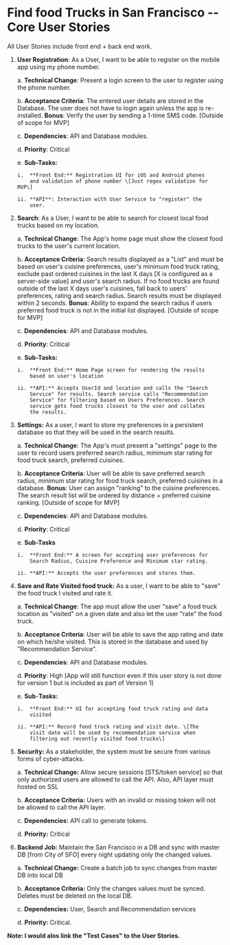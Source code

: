 # Find food Trucks in San Francisco -- Core User Stories

All User Stories include front end + back end work.

1)  **User Registration**: As a User, I want to be able to register on
    the mobile app using my phone number.

    a.  **Technical Change**: Present a login screen to the user to
        register using the phone number.

    b.  **Acceptance Criteria**: The entered user details are stored in
        the Database. The user does not have to login again unless the
        app is re-installed. **Bonus**: Verify the user by sending a
        1-time SMS code. \[Outside of scope for MVP\]

    c.  **Dependencies**: API and Database modules.

    d.  **Priority**: Critical

    e.  **Sub-Tasks:**

        i.  **Front End:** Registration UI for iOS and Android phones
            and validation of phone number \[Just regex validation for MVP\]

        ii. **API**: Interaction with User Service to "register" the
            user.

2)  **Search**: As a User, I want to be able to search for closest local
    food trucks based on my location.

    a.  **Technical Change**: The App's home page must show the closest
        food trucks to the user's current location.

    b.  **Acceptance Criteria**: Search results displayed as a "List"
        and must be based on user's cuisine preferences, user's minimum
        food truck rating, exclude past ordered cuisines in the last X
        days \[X is configured as a server-side value\] and user's
        search radius. If no food trucks are found outside of the last X
        days user's cuisines, fall back to users' preferences, rating
        and search radius. Search results must be displayed within 2 seconds.
	 **Bonus**: Ability to expand the search
        radius if users preferred food truck is not in the initial list
        displayed. \[Outside of scope for MVP\]

    c.  **Dependencies**: API and Database modules.

    d.  **Priority**: Critical

    e.  **Sub-Tasks:**

        i.  **Front End:** Home Page screen for rendering the results
            based on user's location

        ii. **API:** Accepts UserId and location and calls the "Search
            Service" for results. Search service calls "Recommendation
            Service" for filtering based on Users Preferences. Search
            service gets food trucks closest to the user and collates
            the results.

3)  **Settings:** As a user, I want to store my preferences in a
    persistent database so that they will be used in the search results.

    a.  **Technical Change**: The App's must present a "settings" page
        to the user to record users preferred search radius, minimum
        star rating for food truck search, preferred cuisines.

    b.  **Acceptance Criteria**: User will be able to save preferred
        search radius, minimum star rating for food truck search,
        preferred cuisines in a database. **Bonus**: User can assign
        "ranking" to the cuisine preferences. The search result list
        will be ordered by distance + preferred cuisine ranking.
        \[Outside of scope for MVP\]

    c.  **Dependencies**: API and Database modules.

    d.  **Priority**: Critical

    e.  **Sub-Tasks**

        i.  **Front End:** A screen for accepting user preferences for
            Search Radius, Cuisine Preference and Minimum star rating.

        ii. **API:** Accepts the user preferences and stores them.

4)  **Save and Rate Visited food truck:** As a user, I want to be able
    to "save" the food truck I visited and rate it.

    a.  **Technical Change**: The app must allow the user "save" a food
        truck location as "visited" on a given date and also let the
        user "rate" the food truck.

    b.  **Acceptance Criteria**: User will be able to save the app
        rating and date on which he/she visited. This is stored in the
        database and used by "Recommendation Service".

    c.  **Dependencies**: API and Database modules.

    d.  **Priority**: High \[App will still function even if this user
        story is not done for version 1 but is included as part of
        Version 1\]

    e.  **Sub**-**Tasks:**

        i.  **Front End:** UI for accepting food truck rating and data
            visited

        ii. **API:** Record food truck rating and visit date. \[The
            visit date will be used by recommendation service when
            filtering out recently visited food trucks\]

5)  **Security:** As a stakeholder, the system must be secure from
    various forms of cyber-attacks.

    a.  **Technical Change:** Allow secure sessions \[STS/token
        service\] so that only authorized users are allowed to call the
        API. Also, API layer must hosted on SSL

    b.  **Acceptance Criteria:** Users with an invalid or missing token
        will not be allowed to call the API layer.

    c.  **Dependencies:** API call to generate tokens.

    d.  **Priority:** Critical

6)  **Backend Job:** Maintain the San Francisco in a DB and sync with
    master DB \[from City of SFO\] every night updating only the changed
    values.

    a.  **Technical Change:** Create a batch job to sync changes from
        master DB into local DB

    b.  **Acceptance Criteria:** Only the changes values must be synced.
        Deletes must be deleted on the local DB.

    c.  **Dependencies:** User, Search and Recommendation services

    d.  **Priority:** Critical.


**Note: I would alos link the "Test Cases" to the User Stories.**
